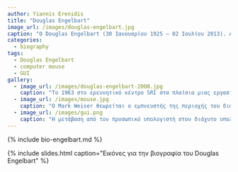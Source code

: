 ```yaml
---
author: Yiannis Erenidis
title: "Douglas Engelbart"
image_url: /images/douglas-engelbart.jpg
caption: "O Douglas Engelbart (30 Ιανουαρίου 1925 – 02 Ιουλίου 2013). Αμερικάνος μηχανικός και εφευρέτης. Τιμήθηκε με πολλά βραβεία όπως Turing Award, Lemelson-MIT Prize, National Medal of Technology κ.α.. Ξεκίνησε να εργάζεται την δεκαετία του 1950. Διακρίθηκε για τις πατέντες του  Graphical User Interface (GUI), groupware και computer mouse. Θεωρήθηκε ο πατέρας του ποντικιού των ηλεκτρονικών υπολογιστών."
categories:
  - biography
tags:
  - Douglas Engelbart
  - computer mouse
  - GUI
gallery:
  - image_url: /images/douglas-engelbart-2008.jpg
    caption: "Το 1963 στο ερευνητικό κέντρο SRI στα πλαίσια μιας εργασίας, ο Ντάγκλας Ένγκελμπαρτ μαζί με τον μηχανικό Μπριτ Ίνγκλις εφήυραν το ποντίκι. Αρχικά δεν έδωσε την πρέπουσα σημασία στην εφεύρεση του. Όμως, το 1968 το ποντίκι έγινε ένα από τα βασικά συστατικά του συστήματος oN-Line System (NLS) το οποίο επινοήθηκα από τον  Ένγκελμπαρτ. Η παπρουσίαση του συστήματος που έγινε στο SRI ονομάστηκε **Μητέρα όλων των επιδείξεων**."
  - image_url: /images/mouse.jpg
    caption: "Ο Mark Weiser θεωρείται ο εμπνευστής της περιοχής του διάχυτου υπολογισμού και κατασκεύασε τα πρώτα λειτουργικά πρωτότυπα για ένα οικοσύστημα συσκευών χρήστη, όπου η κάθε ξεχωριστή συσκευή διάδρασης συνδεόταν με τις άλλες για να προσφέρει την κατάλληλη πληροφορία στην κατάλληλη στιγμή και με όσο γίνεται μικρότερη συνειδητή εμπλοκή του χρήστη."
  - image_url: /images/gui.png
    caption: "Η μετάβαση από τον προσωπικό υπολογιστή στον διάχυτο υπολογισμό σημαίνει πως εκτός από πολλές συσκευές που επικοινωνούν μεταξύ τους έχουμε επιπλέον και την επικοινωνία με τις συσκευές των άλλων χρηστών, οπότε η μετάβαση έχει και έναν έντονο κοινωνικό χαρακτήρα."
---
```


{% include bio-engelbart.md %}

{% include slides.html caption="Εικόνες για την βιογραφία του Douglas Engelbart" %}
